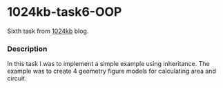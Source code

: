 # 1024kb-task6-OOP
Sixth task from [1024kb](https://1024kb.pl) blog.

### Description
In this task I was to implement a simple example using inheritance. The example was to create 4 geometry figure models for calculating area and circuit.

